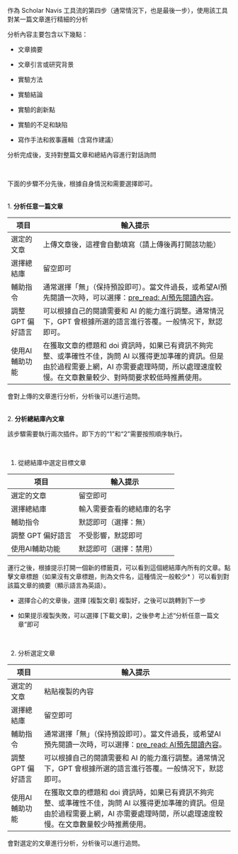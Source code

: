 作為 Scholar Navis 工具流的第四步（通常情況下，也是最後一步），使用該工具對某一篇文章進行精細的分析

分析內容主要包含以下幾點：

- 文章摘要

- 文章引言或研究背景

- 實驗方法

- 實驗結論

- 實驗的創新點

- 實驗的不足和缺陷

- 寫作手法和敘事邏輯（含寫作建議）

分析完成後，支持對整篇文章和總結內容進行對話詢問

<br>

下面的步驟不分先後，根據自身情況和需要選擇即可。

<br>1. **分析任意一篇文章**

| 项目          | 輸入提示                                                                                                      |
| ----------- | --------------------------------------------------------------------------------------------------------- |
| 選定的文章       | 上傳文章後，這裡會自動填寫（請上傳後再打開該功能）                                                                                 |
| 選擇總結庫       | 留空即可                                                                                                      |
| 輔助指令        | 通常選擇「無」（保持預設即可）。當文件過長，或希望AI預先閱讀一次時，可以選擇：<u>pre_read: AI預先閱讀內容</u>。                                        |
| 調整 GPT 偏好語言 | 可以根據自己的閱讀需要和 AI 的能力進行調整。通常情況下，GPT 會根據所選的語言進行答覆。一般情况下，默認即可。                                                |
| 使用AI輔助功能    | 在獲取文章的標題和 doi 資訊時，如果已有資訊不夠完整、或準確性不佳，詢問 AI 以獲得更加準確的資訊。但是由於過程需要上網，AI 亦需要處理時間，所以處理速度較慢。在文章數量較少、對時間要求較低時推薦使用。 |

會對上傳的文章進行分析，分析後可以進行追問。

<br>2. **分析總結庫內文章**

該步驟需要執行兩次插件。即下方的“1”和“2”需要按照順序執行。

<br>

1. 從總結庫中選定目標文章

| 项目          | 輸入提示          |
| ----------- | ------------- |
| 選定的文章       | 留空即可          |
| 選擇總結庫       | 輸入需要查看的總結庫的名字 |
| 輔助指令        | 默認即可（選擇：無）    |
| 調整 GPT 偏好語言 | 不受影響，默認即可     |
| 使用AI輔助功能    | 默認即可（選擇：禁用）   |

運行之後，根據提示打開一個新的標籤頁，可以看到這個總結庫內所有的文章。點擊文章標題（如果沒有文章標題，則為文件名，這種情況一般較少* ）可以看到對該篇文章的摘要（顯示語言為英語）。

- 選擇合心的文章後，選擇 [複製文章] 複製好，之後可以跳轉到下一步

- 如果提示複製失敗，可以選擇 [下載文章]，之後參考上述“分析任意一篇文章”即可

<br>

2. 分析選定文章

| 项目          | 輸入提示                                                                                              |
| ----------- | ------------------------------------------------------------------------------------------------- |
| 選定的文章       | 粘貼複製的內容                                                                                           |
| 選擇總結庫       | 留空即可                                                                                              |
| 輔助指令        | 通常選擇「無」（保持預設即可）。當文件過長，或希望AI預先閱讀一次時，可以選擇：<u>pre_read: AI預先閱讀內容</u>。                                |
| 調整 GPT 偏好語言 | 可以根據自己的閱讀需要和 AI 的能力進行調整。通常情況下，GPT 會根據所選的語言進行答覆。一般情况下，默認即可。                                        |
| 使用AI輔助功能    | 在獲取文章的標題和 doi 資訊時，如果已有資訊不夠完整、或準確性不佳，詢問 AI 以獲得更加準確的資訊。但是由於過程需要上網，AI 亦需要處理時間，所以處理速度較慢。在文章數量較少時推薦使用。 |

會對選定的文章進行分析，分析後可以進行追問。
